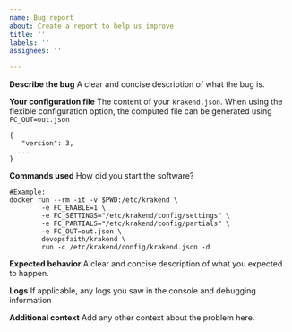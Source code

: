 ```yaml
---
name: Bug report
about: Create a report to help us improve
title: ''
labels: ''
assignees: ''

---
```


**Describe the bug**
A clear and concise description of what the bug is.

**Your configuration file**
The content of your `krakend.json`. When using the flexible configuration option, the computed file can be generated using `FC_OUT=out.json`
```
{
   "version": 3,
  ...
}
```
**Commands used**
How did you start the software?
```
#Example:
docker run --rm -it -v $PWD:/etc/krakend \
        -e FC_ENABLE=1 \
        -e FC_SETTINGS="/etc/krakend/config/settings" \
        -e FC_PARTIALS="/etc/krakend/config/partials" \
        -e FC_OUT=out.json \
        devopsfaith/krakend \
        run -c /etc/krakend/config/krakend.json -d
```
**Expected behavior**
A clear and concise description of what you expected to happen.

**Logs**
If applicable, any logs you saw in the console and debugging information

**Additional context**
Add any other context about the problem here.

